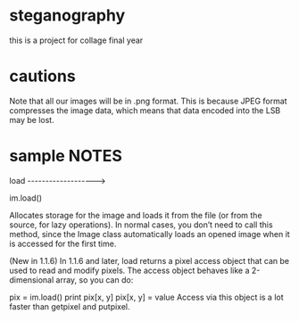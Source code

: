 # steganography
this is a project for collage final year

# cautions
Note that all our images will be in .png format.
This is because JPEG format compresses the image data,
which means that data encoded into the LSB may be lost.



# sample NOTES

load ------------------->

im.load()

Allocates storage for the image and loads it from the file (or from the source, for lazy operations). 
In normal cases, you don’t need to call this method, since the Image class automatically loads an opened image when it is accessed for the first time.

(New in 1.1.6) In 1.1.6 and later, load returns a pixel access object that can be used to read and modify pixels.
The access object behaves like a 2-dimensional array, so you can do:

pix = im.load()
print pix[x, y]
pix[x, y] = value
Access via this object is a lot faster than getpixel and putpixel.
